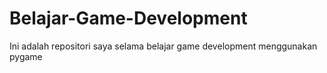 # Belajar-Game-Development
Ini adalah repositori saya selama belajar game development menggunakan pygame

